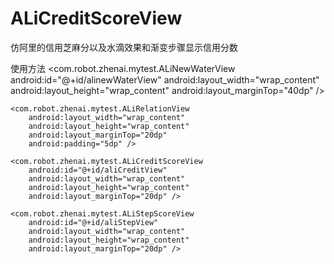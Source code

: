 # ALiCreditScoreView
仿阿里的信用芝麻分以及水滴效果和渐变步骤显示信用分数

使用方法
 <com.robot.zhenai.mytest.ALiNewWaterView
        android:id="@+id/alinewWaterView"
        android:layout_width="wrap_content"
        android:layout_height="wrap_content"
        android:layout_marginTop="40dp" />

    <com.robot.zhenai.mytest.ALiRelationView
        android:layout_width="wrap_content"
        android:layout_height="wrap_content"
        android:layout_marginTop="20dp"
        android:padding="5dp" />

    <com.robot.zhenai.mytest.ALiCreditScoreView
        android:id="@+id/aliCreditView"
        android:layout_width="wrap_content"
        android:layout_height="wrap_content"
        android:layout_marginTop="20dp" />

    <com.robot.zhenai.mytest.ALiStepScoreView
        android:id="@+id/aliStepView"
        android:layout_width="wrap_content"
        android:layout_height="wrap_content"
        android:layout_marginTop="20dp" />
        
        
